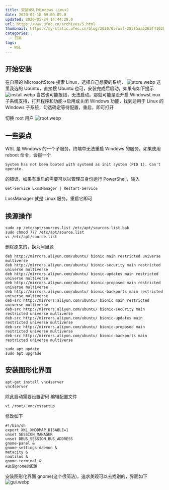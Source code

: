 ```yaml
---
title: 安装WSL(Windows Linux)
date: 2020-04-18 09:09:09.0
updated: 2020-05-24 14:44:28.0
url: https://www.ufec.cn/archives/5.html
thumbnail: https://my-static.ufec.cn/blog/2020/05/wsl-285f5aa5262f4102ba3a09b43a576705.webp
categories:
  - 日常
tags:
  - WSL
---
```


## 开始安装

在自带的 MicrosoftStore 搜索 Linux，选择自己想要的系统，
![store.webp](https://my-static.ufec.cn/blog/2020/04/store-4ab3534639f6460097c319ceea157bcc.webp)
这里我选的 Ubuntu，直接搜 Ubuntu 也可，安装完成后启动，如果有如下提示
![install.webp](https://my-static.ufec.cn/blog/2020/04/install-3bb67cc367fe443c945f3e350aaa3a45.webp)
当然也可能报错，无法启动。那就可能是没开启 WindowsLinux 子系统支持，打开程序和功能->启用或关闭 Windows 功能，找到适用于 Linux 的 Windows 子系统，勾选确定等待配置，重启，即可打开

切换 root 用户
![root.webp](https://my-static.ufec.cn/blog/2020/04/root-41a9765651cc42cfbfc22a718e9ccda2.webp)

## 一些要点

WSL 是 Windows 的一个子服务，终端中无法重启 Windows 的服务，如果使用 reboot 命令，会报一个

```shell
System has not been booted with systemd as init system (PID 1). Can't operate.
```

的错误，如果有重启的需要可以以管理员身份运行 PowerShell，输入

```shell
Get-Service LxssManager | Restart-Service
```

LxssManager 就是 Linux 服务，重启它即可

## 换源操作

```shell
sudo cp /etc/apt/sources.list /etc/apt/sources.list.bak
sudo chmod 777 /etc/apt/source.list
vi /etc/apt/source.list
```

删除原来的，换为阿里源

```shell
deb http://mirrors.aliyun.com/ubuntu/ bionic main restricted universe multiverse
deb http://mirrors.aliyun.com/ubuntu/ bionic-security main restricted universe multiverse
deb http://mirrors.aliyun.com/ubuntu/ bionic-updates main restricted universe multiverse
deb http://mirrors.aliyun.com/ubuntu/ bionic-proposed main restricted universe multiverse
deb http://mirrors.aliyun.com/ubuntu/ bionic-backports main restricted universe multiverse
deb-src http://mirrors.aliyun.com/ubuntu/ bionic main restricted universe multiverse
deb-src http://mirrors.aliyun.com/ubuntu/ bionic-security main restricted universe multiverse
deb-src http://mirrors.aliyun.com/ubuntu/ bionic-updates main restricted universe multiverse
deb-src http://mirrors.aliyun.com/ubuntu/ bionic-proposed main restricted universe multiverse
deb-src http://mirrors.aliyun.com/ubuntu/ bionic-backports main restricted universe multiverse
```

```shell
sudo apt update
sudo apt upgrade
```

## 安装图形化界面

```shell
apt-get install vnc4server
vnc4server
```

除此启动需要设置密码
编辑配置文件

```shell
vi /root/.vnc/xstartup
```

修改如下

```shell
#!/bin/sh
export XKL_XMODMAP_DISABLE=1
unset SESSION_MANAGER
unset DBUS_SESSION_BUS_ADDRESS
gnome-panel &
gnome-settings-daemon &
metacity &
nautilus &
gnome-terminal &
#这是gnome的配置
```

安装图形化界面 gnome(这个很简洁)，追求美观可以去找别的，界面如下
![gui.webp](https://my-static.ufec.cn/blog/2020/04/gui-d695dd390efd41ce988e1422b6575279.webp)
